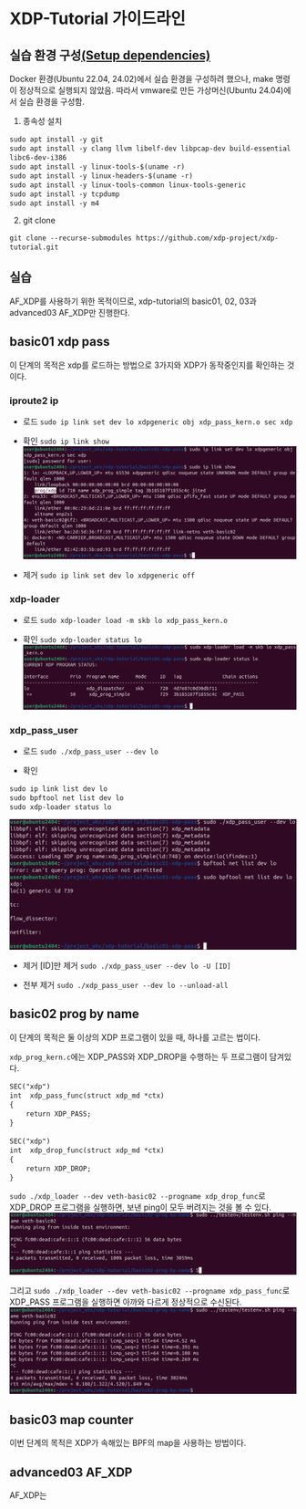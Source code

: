 # XDP-Tutorial 가이드라인

<!-- # [**XDP-Tutorial**](https://github.com/xdp-project/xdp-tutorial)
   - **설명**: eXpress Data Path의 기본적인 이해를 위한 튜토리얼 및 예제 모음.
   - **특징**: XDP의 동작 및 개발 방법에 대한 이해 촉진.
   - **장단점**:
     - **장점**: XDP 프로그래밍에 대한 학습에 유용한 자원 제공.
     - **단점**: 고급 사용자에게는 부족한 수준일 수 있음.
   - **설치 가이드**: 프로젝트의 GitHub 페이지 또는 문서를 따라 설치. -->

## 실습 환경 구성[\(Setup dependencies\)](https://github.com/xdp-project/xdp-tutorial/blob/master/setup_dependencies.org)
Docker 환경(Ubuntu 22.04, 24.02)에서 실습 환경을 구성하려 했으나, make 명령이 정상적으로 실행되지 않았음.
따라서 vmware로 만든 가상머신(Ubuntu 24.04)에서 실습 환경을 구성함.

1. 종속성 설치
```
sudo apt install -y git
sudo apt install -y clang llvm libelf-dev libpcap-dev build-essential libc6-dev-i386
sudo apt install -y linux-tools-$(uname -r)
sudo apt install -y linux-headers-$(uname -r)
sudo apt install -y linux-tools-common linux-tools-generic
sudo apt install -y tcpdump
sudo apt install -y m4
```

2. git clone
```
git clone --recurse-submodules https://github.com/xdp-project/xdp-tutorial.git
```

## 실습
AF_XDP를 사용하기 위한 목적이므로, xdp-tutorial의 basic01, 02, 03과 advanced03 AF_XDP만 진행한다.

## basic01 xdp pass
이 단계의 목적은 xdp를 로드하는 방법으로 3가지와 XDP가 동작중인지를 확인하는 것이다.

### iproute2 ip
  - 로드
  `sudo ip link set dev lo xdpgeneric obj xdp_pass_kern.o sec xdp`

  - 확인
  `sudo ip link show`
  ![iproute2_load_check](./img/iproute2_load_check.png)

  - 제거
  `sudo ip link set dev lo xdpgeneric off`

### xdp-loader
  - 로드
  `sudo xdp-loader load -m skb lo xdp_pass_kern.o`

  - 확인
  `sudo xdp-loader status lo`
  ![xdp_load_check](./img/xdp_load_check.png)

### xdp_pass_user
  - 로드
  `sudo ./xdp_pass_user --dev lo`

  - 확인
  ```
  sudo ip link list dev lo
  sudo bpftool net list dev lo
  sudo xdp-loader status lo
  ```
  ![bpftool_load_check](./img/bpftool_load_check.png)

  - 제거
  \[ID\]만 제거
  `sudo ./xdp_pass_user --dev lo -U [ID]`

  - 전부 제거
  `sudo ./xdp_pass_user --dev lo --unload-all`

## basic02 prog by name
이 단계의 목적은 둘 이상의 XDP 프로그램이 있을 때, 하나를 고르는 법이다.

`xdp_prog_kern.c`에는 XDP_PASS와 XDP_DROP을 수행하는 두 프로그램이 담겨있다.
```
SEC("xdp")
int  xdp_pass_func(struct xdp_md *ctx)
{
	return XDP_PASS;
}

SEC("xdp")
int  xdp_drop_func(struct xdp_md *ctx)
{
	return XDP_DROP;
}
```

`sudo ./xdp_loader --dev veth-basic02 --progname xdp_drop_func`로 XDP_DROP 프로그램을 실행하면, 보낸 ping이 모두 버려지는 것을 볼 수 있다.
![xdp_drop](./img/xdp_drop.png)

그리고 `sudo ./xdp_loader --dev veth-basic02 --progname xdp_pass_func`로 XDP_PASS 프로그램을 실행하면 아까와 다르게 정상적으로 수신된다.
![xdp_pass](./img/xdp_pass.png)

## basic03 map counter
이번 단계의 목적은 XDP가 속해있는 BPF의 map을 사용하는 방법이다.

## advanced03 AF_XDP
AF_XDP는